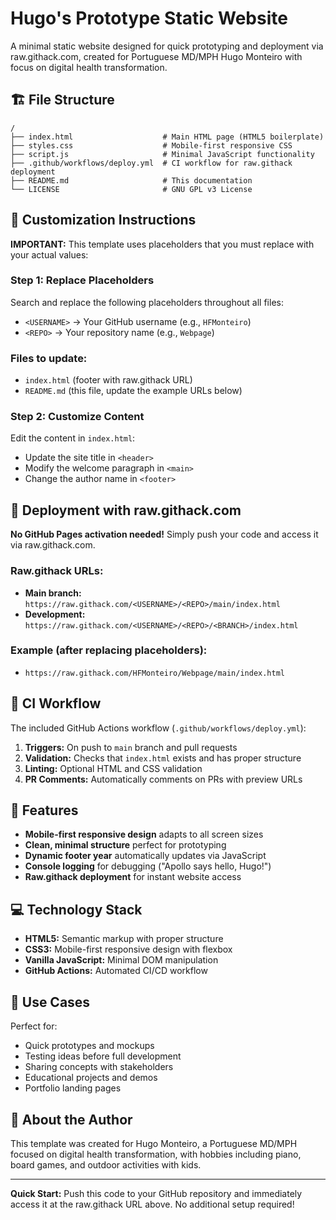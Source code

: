 # Hugo's Prototype Static Website

A minimal static website designed for quick prototyping and deployment via raw.githack.com, created for Portuguese MD/MPH Hugo Monteiro with focus on digital health transformation.

## 🏗️ File Structure

```
/
├── index.html                    # Main HTML page (HTML5 boilerplate)
├── styles.css                    # Mobile-first responsive CSS
├── script.js                     # Minimal JavaScript functionality
├── .github/workflows/deploy.yml  # CI workflow for raw.githack deployment
├── README.md                     # This documentation
└── LICENSE                       # GNU GPL v3 License
```

## 🔧 Customization Instructions

**IMPORTANT:** This template uses placeholders that you must replace with your actual values:

### Step 1: Replace Placeholders

Search and replace the following placeholders throughout all files:

- `<USERNAME>` → Your GitHub username (e.g., `HFMonteiro`)
- `<REPO>` → Your repository name (e.g., `Webpage`)

### Files to update:
- `index.html` (footer with raw.githack URL)
- `README.md` (this file, update the example URLs below)

### Step 2: Customize Content

Edit the content in `index.html`:
- Update the site title in `<header>`
- Modify the welcome paragraph in `<main>`
- Change the author name in `<footer>`

## 🚀 Deployment with raw.githack.com

**No GitHub Pages activation needed!** Simply push your code and access it via raw.githack.com.

### Raw.githack URLs:

- **Main branch:** `https://raw.githack.com/<USERNAME>/<REPO>/main/index.html`
- **Development:** `https://raw.githack.com/<USERNAME>/<REPO>/<BRANCH>/index.html`

### Example (after replacing placeholders):
- `https://raw.githack.com/HFMonteiro/Webpage/main/index.html`

## 🔄 CI Workflow

The included GitHub Actions workflow (`.github/workflows/deploy.yml`):

1. **Triggers:** On push to `main` branch and pull requests
2. **Validation:** Checks that `index.html` exists and has proper structure
3. **Linting:** Optional HTML and CSS validation
4. **PR Comments:** Automatically comments on PRs with preview URLs

## 📱 Features

- **Mobile-first responsive design** adapts to all screen sizes
- **Clean, minimal structure** perfect for prototyping
- **Dynamic footer year** automatically updates via JavaScript
- **Console logging** for debugging ("Apollo says hello, Hugo!")
- **Raw.githack deployment** for instant website access

## 💻 Technology Stack

- **HTML5:** Semantic markup with proper structure
- **CSS3:** Mobile-first responsive design with flexbox
- **Vanilla JavaScript:** Minimal DOM manipulation
- **GitHub Actions:** Automated CI/CD workflow

## 🎯 Use Cases

Perfect for:
- Quick prototypes and mockups
- Testing ideas before full development
- Sharing concepts with stakeholders
- Educational projects and demos
- Portfolio landing pages

## 🏥 About the Author

This template was created for Hugo Monteiro, a Portuguese MD/MPH focused on digital health transformation, with hobbies including piano, board games, and outdoor activities with kids.

---

**Quick Start:** Push this code to your GitHub repository and immediately access it at the raw.githack URL above. No additional setup required!
